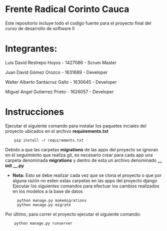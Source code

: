 # Frente Radical Corinto Cauca
Este repositorio incluye todo el codigo fuente para el proyecto final del curso de desarrollo de software II
# Integrantes:

Luis David Restrepo Hoyos - 1427086 - Scrum Master

Juan David Gómez Orozco - 1631689 - Developer

Walter Alberto Santacruz Gallo - 1630645 - Developer

Miguel Angel Gutierrez Prieto - 1626057 - Developer

# Instrucciones

Ejecutar el siguiente comando para instalar los paquetes inciales del proyecto ubicados en el archivo **requirements.txt**

        pip install -r requirements.txt

Debido a que las carpetas **migrations** de las apps del proyecto se ignoran en el seguimiento que realiza git, es 
necesario crear para cada app una carpeta denominada **migrations** y dentro de esta un archivo denominado **__ init __.py**
- **Nota:** Esto se debe realizar cada vez que se clona el proyecto o que por alguna razón no esten estas carpetas en las
apps del proyecto django
Ejecutar los siguientes comandos para efectuar los cambios realizados en los modelos a la base de datos
        
        python manage.py makemigrations
        python manage.py migrate
 
Por último, para correr el proyecto ejecutar el siguiente comando:

        python manage.py runserver
        
